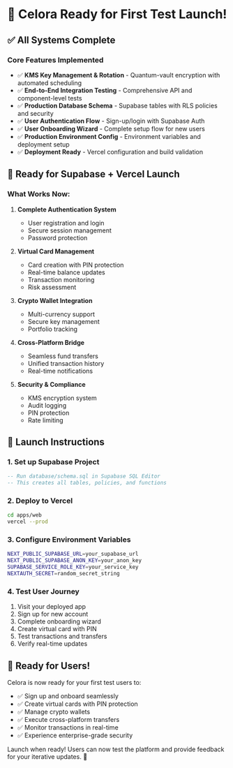 # 🚀 Celora Ready for First Test Launch!

## ✅ All Systems Complete

### Core Features Implemented
- ✅ **KMS Key Management & Rotation** - Quantum-vault encryption with automated scheduling
- ✅ **End-to-End Integration Testing** - Comprehensive API and component-level tests
- ✅ **Production Database Schema** - Supabase tables with RLS policies and security
- ✅ **User Authentication Flow** - Sign-up/login with Supabase Auth
- ✅ **User Onboarding Wizard** - Complete setup flow for new users
- ✅ **Production Environment Config** - Environment variables and deployment setup
- ✅ **Deployment Ready** - Vercel configuration and build validation

## 🎯 Ready for Supabase + Vercel Launch

### What Works Now:
1. **Complete Authentication System**
   - User registration and login
   - Secure session management
   - Password protection

2. **Virtual Card Management**
   - Card creation with PIN protection
   - Real-time balance updates
   - Transaction monitoring
   - Risk assessment

3. **Crypto Wallet Integration**
   - Multi-currency support
   - Secure key management
   - Portfolio tracking

4. **Cross-Platform Bridge**
   - Seamless fund transfers
   - Unified transaction history
   - Real-time notifications

5. **Security & Compliance**
   - KMS encryption system
   - Audit logging
   - PIN protection
   - Rate limiting

## 🚀 Launch Instructions

### 1. Set up Supabase Project
```sql
-- Run database/schema.sql in Supabase SQL Editor
-- This creates all tables, policies, and functions
```

### 2. Deploy to Vercel
```bash
cd apps/web
vercel --prod
```

### 3. Configure Environment Variables
```bash
NEXT_PUBLIC_SUPABASE_URL=your_supabase_url
NEXT_PUBLIC_SUPABASE_ANON_KEY=your_anon_key
SUPABASE_SERVICE_ROLE_KEY=your_service_key
NEXTAUTH_SECRET=random_secret_string
```

### 4. Test User Journey
1. Visit your deployed app
2. Sign up for new account
3. Complete onboarding wizard
4. Create virtual card with PIN
5. Test transactions and transfers
6. Verify real-time updates

## 🎉 Ready for Users!

Celora is now ready for your first test users to:
- ✅ Sign up and onboard seamlessly
- ✅ Create virtual cards with PIN protection
- ✅ Manage crypto wallets
- ✅ Execute cross-platform transfers
- ✅ Monitor transactions in real-time
- ✅ Experience enterprise-grade security

Launch when ready! Users can now test the platform and provide feedback for your iterative updates. 🚀